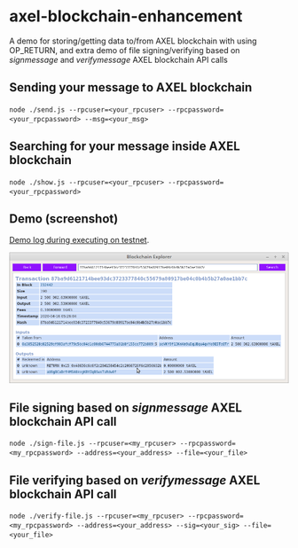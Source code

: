 # axel-blockchain-enhancement

A demo for storing/getting data to/from AXEL blockchain with using OP_RETURN, and extra demo of file signing/verifying based on *signmessage* and *verifymessage* AXEL blockchain API calls

## Sending your message to AXEL blockchain

`node ./send.js --rpcuser=<your_rpcuser> --rpcpassword=<your_rpcpassword> --msg=<your_msg>`

## Searching for your message inside AXEL blockchain

`node ./show.js --rpcuser=<your_rpcuser> --rpcpassword=<your_rpcpassword>`

## Demo (screenshot)

[Demo log during executing on testnet](demo-testnet.md).

![Block with embedded message inside](/demo-testnet.png)

## File signing based on *signmessage* AXEL blockchain API call
`node ./sign-file.js --rpcuser=<my_rpcuser> --rpcpassword=<my_rpcpassword> --address=<your_address> --file=<your_file>`

## File verifying based on *verifymessage* AXEL blockchain API call
`node ./verify-file.js --rpcuser=<my_rpcuser> --rpcpassword=<my_rpcpassword> --address=<your_address> --sig=<your_sig> --file=<your_file>`
